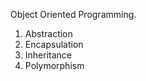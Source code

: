 Object Oriented Programming.

1. Abstraction
2. Encapsulation
3. Inheritance
4. Polymorphism

<img src="" />
